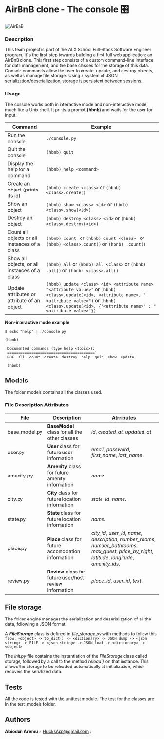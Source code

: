 AirBnB clone - The console 🎛
======================================
![**AirBnB**](https://upload.wikimedia.org/wikipedia/commons/6/69/Airbnb_Logo_B%C3%A9lo.svg)
### Description ##
This team project is part of the ALX School Full-Stack Software Engineer program. It's the first step towards building a first full web application: an AirBnB clone. This first step consists of a custom command-line interface for data management, and the base classes for the storage of this data. Console commands allow the user to create, update, and destroy objects, as well as manage file storage. Using a system of JSON serialization/deserialization, storage is persistent between sessions.

### Usage ###
The console works both in interactive mode and non-interactive mode, much like a Unix shell. It prints a prompt **(hbnb)** and waits for the user for input.

Command                                             | Example
----------------------------------------------------|--------------------
Run the console	                                    | `./console.py`
Quit the console	                                   | `(hbnb) quit`
Display the help for a command	                     | `(hbnb) help <command>`
Create an object (prints its id)	                   | `(hbnb) create <class>` or `(hbnb) <class>.create()`
Show an object	                                     | `(hbnb) show <class> <id>` or `(hbnb) <class>.show(<id>)`
Destroy an object	                                  | `(hbnb) destroy <class> <id>` or `(hbnb) <class>.destroy(<id>)`
Count all objects or all instances of a class       | `(hbnb) count ` or `(hbnb) count <class> ` or `(hbnb) <class>.count()` or `(hbnb) .count()`
Show all objects, or all instances of a class       |	`(hbnb) all` or `(hbnb) all <class>` or `(hbnb) .all()` or `(hbnb) <class>.all()`
Update attributes or attribute of an object                    |	`(hbnb) update <class> <id> <attribute name> "<attribute value>"` or `(hbnb) <class>.update(<id>, <attribute name>, "<attribute value>")` or `(hbnb) <class>.update(<id>, {"<attribute name>" : "<attribute value>"})`

**Non-interactive mode example**
 ```
$ echo "help" | ./console.py

 (hbnb)

  Documented commands (type help <topic>):
  ========================================`
  EOF  all  count  create  destroy  help  quit  show  update

  (hbnb)
```

## Models
The folder models contains all the classes used.

### File	Description	Attributes

File                  | Description                                             | Atrributes
----------------------|---------------------------------------------------------|---------------------------------------
base_model.py         |	**BaseModel** class for all the other classes	          | *id*, *created_at*, *updated_at*
user.py               | **User** class for future user information	             | *email*, *password*, *first_name*, *last_name*
amenity.py	           | **Amenity** class for future amenity information	       | *name*.
city.py	              | **City** class for future location information	         | *state_id*, *name*.
state.py    	         | **State** class for future location information	        | *name*.
place.py    	         | **Place** class for future accomodation information	    | *city_id*, *user_id*, *name*, *description*, *number_rooms*, *number_bathrooms*, *max_guest*,   *price_by_night*, *latitude*, *longitude*, *amenity_ids*.
review.py   	        | **Review** class for future user/host review information	| *place_id*, *user_id*, *text*.


## File storage
The folder engine manages the serialization and deserialization of all the data, following a JSON format.

A ***FileStorage*** class is defined in *file_storage.py* with methods to follow this `flow: <object> -> to_dict() -> <dictionary> -> JSON dump -> <json string> -> FILE -> <json string> -> JSON load -> <dictionary> -> <object>`

The *init.py* file contains the instantiation of the *FileStorage* class called storage, followed by a call to the method *reload()* on that instance. This allows the storage to be reloaded automatically at initialization, which recovers the serialized data.

## Tests
All the code is tested with the unittest module. The test for the classes are in the test_models folder.

## Authors
__Abiodun Aremu__ ~ HucksApp@gmail.com :

